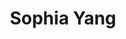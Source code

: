 ---
tags:
  - type/speaker
description: |-
  Sophia is the Founder & Executive Director of Threading Change, a youth-led ethical fashion organization working at the intersections of climate, gender, and racial justice in alignment with the necessary transition to a circular economy.
  Originally born in China but raised in Calgary, Alberta, Sophia has worked for over a dozen environmental organizations ranging from federal government agencies (Parks Canada, Natural Resources Canada), NGOs (Nature Conservancy of Canada, SPEC, Parkbus, CityHive), industry (CNRL), and academia (UBC, SFU).
  Sophia is the recipient of the Starfish Canada’s Top 25 Under 25 Environmentalists award in 2017 and 2018, has attended the United Nations Climate Change Conference (COP 24 & 25) twice as a British Columbian Youth Delegate, and DJs as 'KALEIDO' in her spare time.
social:
  linkedin: https://www.linkedin.com/in/sophiaayangg/
  website: https://www.threadingchange.org
title: Sophia Yang
---